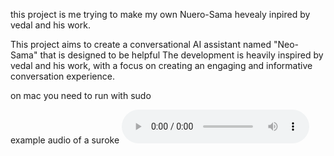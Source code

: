 this project is me trying to make my own Nuero-Sama hevealy inpired by vedal and his work.

This project aims to create a conversational AI assistant named "Neo-Sama" that is designed to be helpful The development is heavily inspired by vedal and his work, with a focus on creating an engaging and informative conversation experience.

on mac you need to run with sudo

example audio of a suroke
<audio controls>
  <source src="suroke.wav" type="audio/wav">
  Your browser does not support the audio element. 
  <a href="suroke.wav">Download audio</a>.
</audio>